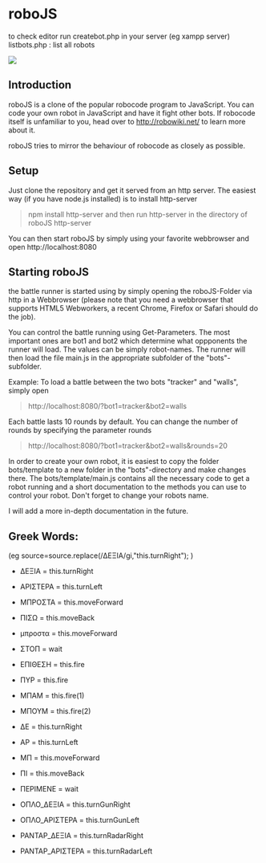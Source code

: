 # roboJS
to check editor run createbot.php in your server (eg xampp server)
listbots.php : list all robots

<img src=robojs-jeick-gr_screenshot.jpg >

## Introduction
roboJS is a clone of the popular robocode program to JavaScript. You can code your own robot in JavaScript and have it fight other bots. If robocode itself is unfamiliar to you, head over to http://robowiki.net/ to learn more about it.

roboJS tries to mirror the behaviour of robocode as closely as possible.

## Setup
Just clone the repository and get it served from an http server. The easiest way (if you have node.js installed) is to install http-server
> npm install http-server
and then run http-server in the directory of roboJS
> http-server

You can then start roboJS by simply using your favorite webbrowser and open http://localhost:8080

## Starting roboJS
the battle runner is started using by simply opening the roboJS-Folder via http in a Webbrowser (please note that you need a webbrowser that supports HTML5 Webworkers, a recent Chrome, Firefox or Safari should do the job).

You can control the battle running using Get-Parameters. The most important ones are bot1 and bot2 which determine what oppponents the runner will load. The values can be simply robot-names. The runner will then load the file main.js in the appropriate subfolder of the "bots"-subfolder.

Example:
To load a battle between the two bots "tracker" and "walls", simply open

> http://localhost:8080/?bot1=tracker&bot2=walls

Each battle lasts 10 rounds by default. You can change the number of rounds by specifying the parameter rounds

> http://localhost:8080/?bot1=tracker&bot2=walls&rounds=20

In order to create your own robot, it is easiest to copy the folder bots/template to a new folder in the "bots"-directory and make changes there. The bots/template/main.js contains all the necessary code to get a robot running and a short documentation to the methods you can use to control your robot. Don't forget to change your robots name.

I will add a more in-depth documentation in the future.


## Greek Words:
(eg source=source.replace(/ΔΕΞΙΑ/gi,"this.turnRight"); )

 - ΔΕΞΙΑ = this.turnRight
 - ΑΡΙΣΤΕΡΑ = this.turnLeft  
 - ΜΠΡΟΣΤΑ = this.moveForward
 - ΠΙΣΩ = this.moveBack
 - μπροστα = this.moveForward

	
 - ΣΤΟΠ = wait
 - ΕΠΙΘΕΣΗ = this.fire
 - ΠΥΡ = this.fire
 - ΜΠΑΜ = this.fire(1)
 - ΜΠΟΥΜ = this.fire(2)

 - ΔΕ = this.turnRight
 - ΑΡ = this.turnLeft
 - ΜΠ = this.moveForward	
 - ΠΙ = this.moveBack	

 - ΠΕΡΙΜΕΝΕ = wait

 - ΟΠΛΟ_ΔΕΞΙΑ = this.turnGunRight
 - ΟΠΛΟ_ΑΡΙΣΤΕΡΑ = this.turnGunLeft	
 - ΡΑΝΤΑΡ_ΔΕΞΙΑ = this.turnRadarRight	
 - ΡΑΝΤΑΡ_ΑΡΙΣΤΕΡΑ = this.turnRadarLeft	
